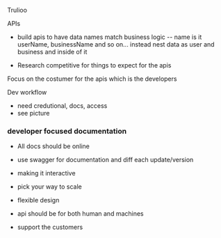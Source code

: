 Trulioo

APIs
- build apis to have data names match business logic
-- name is it userName, businessName and so on... instead nest data as user and business and inside of it

- Research competitive for things to expect for the apis

Focus on the costumer for the apis which is the developers

Dev workflow
- need credutional, docs, access
- see picture

### developer focused documentation
- All docs should be online
- use swagger for documentation and diff each update/version
- making it interactive


- pick your way to scale
- flexible design
- api should be for both human and machines
- support the customers 
